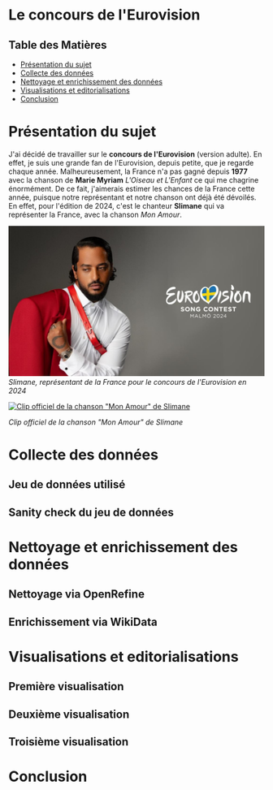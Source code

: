 # Le concours de l'Eurovision 
## Table des Matières

- [Présentation du sujet](#présentation-du-sujet)
- [Collecte des données](#collecte-des-données)
- [Nettoyage et enrichissement des données](#nettoyage-et-enrichissement-des-données)
- [Visualisations et editorialisations](#visualisations-et-editorialisations)
- [Conclusion](#conclusion)

# Présentation du sujet
J'ai décidé de travailler sur le **concours de l'Eurovision** (version adulte). En effet, je suis une grande fan de l'Eurovision, depuis petite, que je regarde chaque année. Malheureusement, la France n'a pas gagné depuis **1977** avec la chanson de **Marie Myriam** *L'Oiseau et L'Enfant* ce qui me chagrine énormément. De ce fait, j'aimerais estimer les chances de la France cette année, puisque notre représentant et notre chanson ont déjà été dévoilés. En effet, pour l'édition de 2024, c'est le chanteur **Slimane** qui va représenter la France, avec la chanson *Mon Amour*.

![Photo de Slimane, représentant de la France pour le concours de l'Eurovision en 2024](/images/Eurovision_2024_France_Slimane_MonAmour.jpg)
*Slimane, représentant de la France pour le concours de l'Eurovision en 2024*

[![Clip officiel de la chanson "Mon Amour" de Slimane](https://img.youtube.com/vi/bal8oESDH7s/0.jpg)](https://www.youtube.com/watch?v=bal8oESDH7s)

*Clip officiel de la chanson "Mon Amour" de Slimane*


# Collecte des données
## Jeu de données utilisé
## Sanity check du jeu de données

# Nettoyage et enrichissement des données
## Nettoyage via OpenRefine 
## Enrichissement via WikiData

# Visualisations et editorialisations
## Première visualisation
## Deuxième visualisation
## Troisième visualisation

# Conclusion
